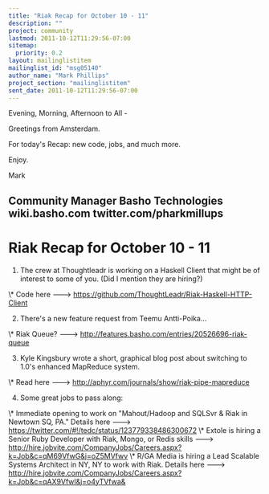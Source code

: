 ```yaml
---
title: "Riak Recap for October 10 - 11"
description: ""
project: community
lastmod: 2011-10-12T11:29:56-07:00
sitemap:
  priority: 0.2
layout: mailinglistitem
mailinglist_id: "msg05140"
author_name: "Mark Phillips"
project_section: "mailinglistitem"
sent_date: 2011-10-12T11:29:56-07:00
---
```



Evening, Morning, Afternoon to All -

Greetings from Amsterdam.

For today's Recap: new code, jobs, and much more.

Enjoy.

Mark

Community Manager
Basho Technologies
wiki.basho.com
twitter.com/pharkmillups
-----------------------------------

Riak Recap for October 10 - 11
=======================

1) The crew at Thoughtleadr is working on a Haskell Client that might
be of interest to some of you. (Did I mention they are hiring?)

\\* Code here ---&gt; https://github.com/ThoughtLeadr/Riak-Haskell-HTTP-Client

2) There's a new feature request from Teemu Antti-Poika...

\\* Riak Queue? ---&gt; http://features.basho.com/entries/20526696-riak-queue

3) Kyle Kingsbury wrote a short, graphical blog post about switching
to 1.0's enhanced MapReduce system.

\\* Read here ---&gt; http://aphyr.com/journals/show/riak-pipe-mapreduce

4) Some great jobs to pass along:

\\* Immediate opening to work on "Mahout/Hadoop and SQLSvr & Riak in
Newtown SQ, PA." Details here ---&gt;
https://twitter.com/#!/tedc/status/123779338486300672
\\* Extole is hiring a Senior Ruby Developer with Riak, Mongo, or Redis
skills ---&gt; 
http://hire.jobvite.com/CompanyJobs/Careers.aspx?k=Job&c=qM69VfwG&j=oZ5MVfwv
\\* R/GA Media is hiring a Lead Scalable Systems Architect in NY, NY to
work with Riak. Details here ---&gt;
http://hire.jobvite.com/CompanyJobs/Careers.aspx?k=Job&c=qAX9Vfwl&j=o4yTVfwa&

